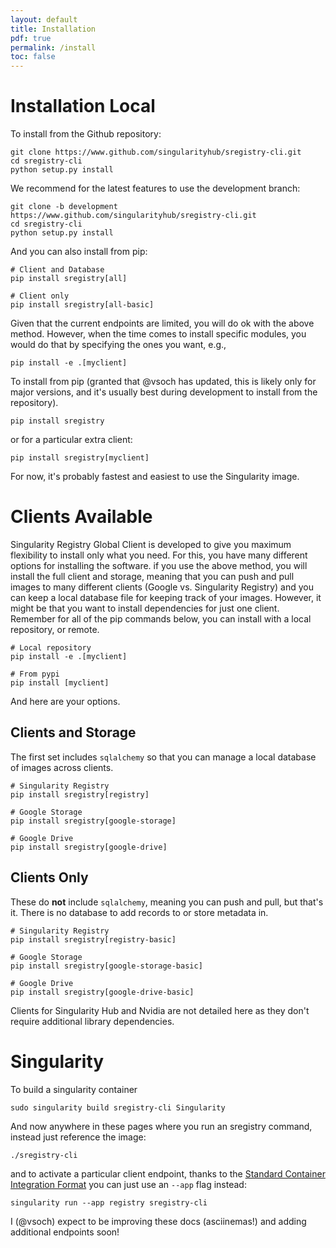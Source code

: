 ```yaml
---
layout: default
title: Installation
pdf: true
permalink: /install
toc: false
---
```


# Installation Local

To install from the Github repository:

```
git clone https://www.github.com/singularityhub/sregistry-cli.git
cd sregistry-cli
python setup.py install
```

We recommend for the latest features to use the development branch:

```
git clone -b development https://www.github.com/singularityhub/sregistry-cli.git
cd sregistry-cli
python setup.py install
```

And you can also install from pip:

```
# Client and Database
pip install sregistry[all]

# Client only
pip install sregistry[all-basic]
```

Given that the current endpoints are limited, you will do ok with the above 
method. However, when the time comes to install specific modules, you would do
that by specifying the ones you want, e.g.,

```
pip install -e .[myclient]
```

To install from pip (granted that @vsoch has updated, this is likely only for
major versions, and it's usually best during development to install from the 
repository).

```
pip install sregistry
```

or for a particular extra client:

```
pip install sregistry[myclient]
```

For now, it's probably fastest and easiest to use the Singularity image.

# Clients Available
Singularity Registry Global Client is developed to give you maximum flexibility to install only what you need. For this, you have many different options for installing the software. if you use the above method, you will install the full client and storage, meaning that you can push and pull images to many different clients (Google vs. Singularity Registry) and you can keep a local database file for keeping track of your images. However, it might be that you want to install dependencies for just one client. Remember for all of the pip commands below, you can install with a local repository, or remote.

```
# Local repository
pip install -e .[myclient]

# From pypi
pip install [myclient]
```

And here are your options.

## Clients and Storage
The first set includes `sqlalchemy` so that you can manage a local database of images across clients.
```
# Singularity Registry
pip install sregistry[registry]

# Google Storage
pip install sregistry[google-storage]

# Google Drive
pip install sregistry[google-drive]
```

## Clients Only
These do **not** include `sqlalchemy`, meaning you can push and pull, but that's it. There is no database to add records to or store metadata in. 

```
# Singularity Registry
pip install sregistry[registry-basic]

# Google Storage
pip install sregistry[google-storage-basic]

# Google Drive
pip install sregistry[google-drive-basic]
```

Clients for Singularity Hub and Nvidia are not detailed here as they don't require additional library dependencies.


# Singularity
To build a singularity container

```
sudo singularity build sregistry-cli Singularity
```

And now anywhere in these pages where you run an sregistry command, instead just
reference the image:

```
./sregistry-cli
```

and to activate a particular client endpoint, thanks to the [Standard Container Integration Format](https://containersftw.github.io/SCI-F/)
you can just use an `--app` flag instead:

```
singularity run --app registry sregistry-cli
```

I (@vsoch) expect to be improving these docs (asciinemas!) and adding additional endpoints soon!
